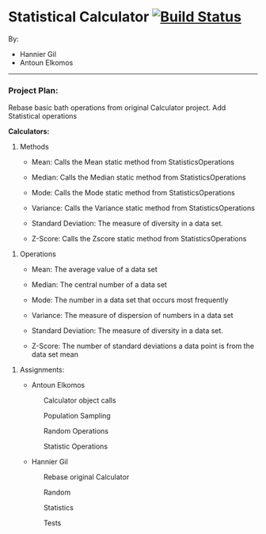 # Statistical Calculator [![Build Status](https://travis-ci.com/HGNJIT/statsCalculator.svg?branch=master)](https://travis-ci.com/HGNJIT/statsCalculator)

By:
<ul>
<li>Hannier Gil</li>
<li>Antoun Elkomos</li>
</ul>
<hr>

<h3>Project Plan:</h3>
Rebase basic bath operations from original Calculator project. Add Statistical operations

<b>Calculators:</b>
<ol>
    <li>Methods</li>
        <ul>
            <li>Mean: Calls the Mean static method from StatisticsOperations</li>
        </ul>
        <ul>
            <li>Median: Calls the Median static method from StatisticsOperations</li>
        </ul>
        <ul>
            <li>Mode: Calls the Mode static method from StatisticsOperations</li>
        </ul>
        <ul>
            <li>Variance: Calls the Variance static method from StatisticsOperations</li>
        </ul>
        <ul>
            <li>Standard Deviation: The measure of diversity in a data set.</li>
        </ul>
        <ul>
            <li>Z-Score: Calls the Zscore static method from StatisticsOperations</li>
        </ul>
</ol>
<ol>
    <li>Operations</li>
        <ul>
            <li>Mean: The average value of a data set</li>
        </ul>
        <ul>
            <li>Median: The central number of a data set</li>
        </ul>
        <ul>
            <li>Mode: The number in a data set that occurs most frequently</li>
        </ul>
        <ul>
            <li>Variance: The measure of dispersion of numbers in a data set</li>
        </ul>
        <ul>
            <li>Standard Deviation: The measure of diversity in a data set.</li>
        </ul>
        <ul>
            <li>Z-Score: The number of standard deviations a data point is from the data set mean</li>
        </ul>
</ol>
<ol>
    <li>Assignments:</li>
        <ul>
            <li>Antoun Elkomos</li>
            <ul>Calculator object calls</ul>
            <ul>Population Sampling</ul>
            <ul>Random Operations</ul>
            <ul>Statistic Operations</ul>
        </ul>
        <ul>
            <li>Hannier Gil</li>
            <ul>Rebase original Calculator</ul>
            <ul>Random</ul>
            <ul>Statistics</ul>
            <ul>Tests</ul>
        </ul>
</ol>